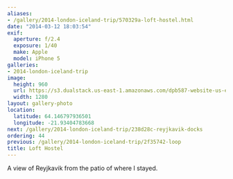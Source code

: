 ```yaml
---
aliases:
- /gallery/2014-london-iceland-trip/570329a-loft-hostel.html
date: "2014-03-12 18:03:54"
exif:
  aperture: f/2.4
  exposure: 1/40
  make: Apple
  model: iPhone 5
galleries:
- 2014-london-iceland-trip
image:
  height: 960
  url: https://s3.dualstack.us-east-1.amazonaws.com/dpb587-website-us-east-1/asset/gallery/2014-london-iceland-trip/570329a-loft-hostel~1280.jpg
  width: 1280
layout: gallery-photo
location:
  latitude: 64.146797936501
  longitude: -21.93404783668
next: /gallery/2014-london-iceland-trip/238d28c-reyjkavik-docks
ordering: 44
previous: /gallery/2014-london-iceland-trip/2f35742-loop
title: Loft Hostel
---
```


A view of Reyjkavik from the patio of where I stayed.
